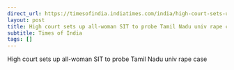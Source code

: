```yaml
---
direct_url: https://timesofindia.indiatimes.com/india/high-court-sets-up-all-woman-sit-to-probe-tamil-nadu-univ-rape-case/articleshow/116753896.cms
layout: post
title: High court sets up all-woman SIT to probe Tamil Nadu univ rape case
subtitle: Times of India
tags: []
---
```


High court sets up all-woman SIT to probe Tamil Nadu univ rape case
